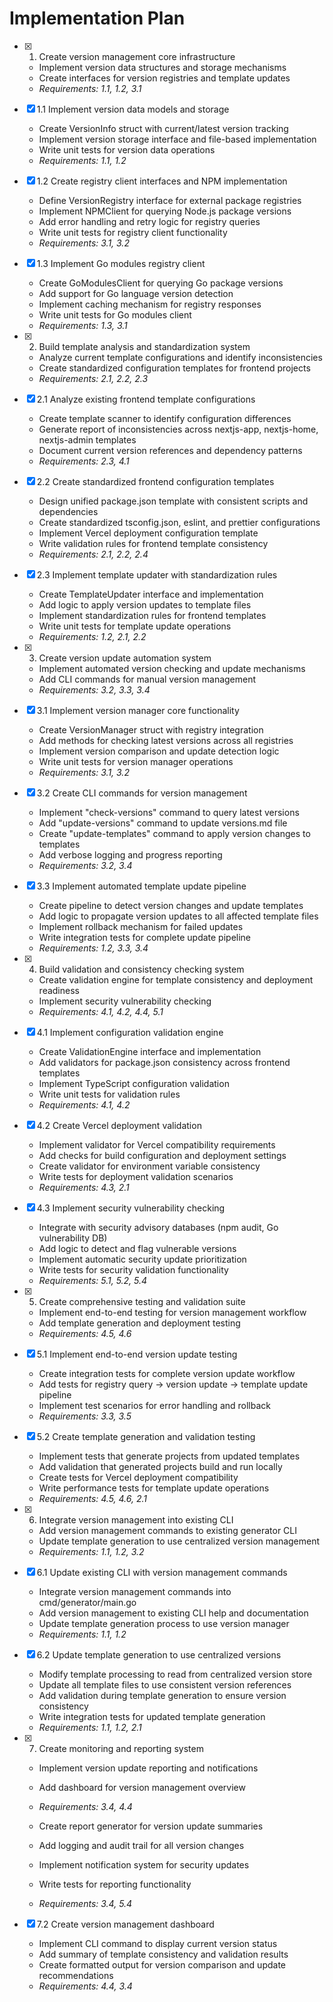 # Implementation Plan

- [x] 1. Create version management core infrastructure
  - Implement version data structures and storage mechanisms
  - Create interfaces for version registries and template updates
  - _Requirements: 1.1, 1.2, 3.1_

- [x] 1.1 Implement version data models and storage
  - Create VersionInfo struct with current/latest version tracking
  - Implement version storage interface and file-based implementation
  - Write unit tests for version data operations
  - _Requirements: 1.1, 1.2_

- [x] 1.2 Create registry client interfaces and NPM implementation
  - Define VersionRegistry interface for external package registries
  - Implement NPMClient for querying Node.js package versions
  - Add error handling and retry logic for registry queries
  - Write unit tests for registry client functionality
  - _Requirements: 3.1, 3.2_

- [x] 1.3 Implement Go modules registry client
  - Create GoModulesClient for querying Go package versions
  - Add support for Go language version detection
  - Implement caching mechanism for registry responses
  - Write unit tests for Go modules client
  - _Requirements: 1.3, 3.1_

- [x] 2. Build template analysis and standardization system
  - Analyze current template configurations and identify inconsistencies
  - Create standardized configuration templates for frontend projects
  - _Requirements: 2.1, 2.2, 2.3_

- [x] 2.1 Analyze existing frontend template configurations
  - Create template scanner to identify configuration differences
  - Generate report of inconsistencies across nextjs-app, nextjs-home, nextjs-admin templates
  - Document current version references and dependency patterns
  - _Requirements: 2.3, 4.1_

- [x] 2.2 Create standardized frontend configuration templates
  - Design unified package.json template with consistent scripts and dependencies
  - Create standardized tsconfig.json, eslint, and prettier configurations
  - Implement Vercel deployment configuration template
  - Write validation rules for frontend template consistency
  - _Requirements: 2.1, 2.2, 2.4_

- [x] 2.3 Implement template updater with standardization rules
  - Create TemplateUpdater interface and implementation
  - Add logic to apply version updates to template files
  - Implement standardization rules for frontend templates
  - Write unit tests for template update operations
  - _Requirements: 1.2, 2.1, 2.2_

- [x] 3. Create version update automation system
  - Implement automated version checking and update mechanisms
  - Add CLI commands for manual version management
  - _Requirements: 3.2, 3.3, 3.4_

- [x] 3.1 Implement version manager core functionality
  - Create VersionManager struct with registry integration
  - Add methods for checking latest versions across all registries
  - Implement version comparison and update detection logic
  - Write unit tests for version manager operations
  - _Requirements: 3.1, 3.2_

- [x] 3.2 Create CLI commands for version management
  - Implement "check-versions" command to query latest versions
  - Add "update-versions" command to update versions.md file
  - Create "update-templates" command to apply version changes to templates
  - Add verbose logging and progress reporting
  - _Requirements: 3.2, 3.4_

- [x] 3.3 Implement automated template update pipeline
  - Create pipeline to detect version changes and update templates
  - Add logic to propagate version updates to all affected template files
  - Implement rollback mechanism for failed updates
  - Write integration tests for complete update pipeline
  - _Requirements: 1.2, 3.3, 3.4_

- [x] 4. Build validation and consistency checking system
  - Create validation engine for template consistency and deployment readiness
  - Implement security vulnerability checking
  - _Requirements: 4.1, 4.2, 4.4, 5.1_

- [x] 4.1 Implement configuration validation engine
  - Create ValidationEngine interface and implementation
  - Add validators for package.json consistency across frontend templates
  - Implement TypeScript configuration validation
  - Write unit tests for validation rules
  - _Requirements: 4.1, 4.2_

- [x] 4.2 Create Vercel deployment validation
  - Implement validator for Vercel compatibility requirements
  - Add checks for build configuration and deployment settings
  - Create validator for environment variable consistency
  - Write tests for deployment validation scenarios
  - _Requirements: 4.3, 2.1_

- [x] 4.3 Implement security vulnerability checking
  - Integrate with security advisory databases (npm audit, Go vulnerability DB)
  - Add logic to detect and flag vulnerable versions
  - Implement automatic security update prioritization
  - Write tests for security validation functionality
  - _Requirements: 5.1, 5.2, 5.4_

- [x] 5. Create comprehensive testing and validation suite
  - Implement end-to-end testing for version management workflow
  - Add template generation and deployment testing
  - _Requirements: 4.5, 4.6_

- [x] 5.1 Implement end-to-end version update testing
  - Create integration tests for complete version update workflow
  - Add tests for registry query → version update → template update pipeline
  - Implement test scenarios for error handling and rollback
  - _Requirements: 3.3, 3.5_

- [x] 5.2 Create template generation and validation testing
  - Implement tests that generate projects from updated templates
  - Add validation that generated projects build and run locally
  - Create tests for Vercel deployment compatibility
  - Write performance tests for template update operations
  - _Requirements: 4.5, 4.6, 2.1_

- [x] 6. Integrate version management into existing CLI
  - Add version management commands to existing generator CLI
  - Update template generation to use centralized version management
  - _Requirements: 1.1, 1.2, 3.2_

- [x] 6.1 Update existing CLI with version management commands
  - Integrate version management commands into cmd/generator/main.go
  - Add version management to existing CLI help and documentation
  - Update template generation process to use version manager
  - _Requirements: 1.1, 1.2_

- [x] 6.2 Update template generation to use centralized versions
  - Modify template processing to read from centralized version store
  - Update all template files to use consistent version references
  - Add validation during template generation to ensure version consistency
  - Write integration tests for updated template generation
  - _Requirements: 1.1, 1.2, 2.1_

- [x] 7. Create monitoring and reporting system
  - Implement version update reporting and notifications
  - Add dashboard for version management overview
  - _Requirements: 3.4, 4.4_

  - Create report generator for version update summaries
  - Add logging and audit trail for all version changes
  - Implement notification system for security updates
  - Write tests for reporting functionality
  - _Requirements: 3.4, 5.4_

- [x] 7.2 Create version management dashboard
  - Implement CLI command to display current version status
  - Add summary of template consistency and validation results
  - Create formatted output for version comparison and update recommendations
  - _Requirements: 4.4, 3.4_
